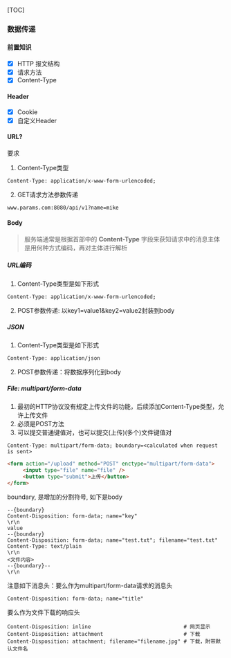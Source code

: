 [TOC]

### 数据传递

#### 前置知识

- [x] HTTP 报文结构
- [x] 请求方法
- [x] Content-Type

#### Header

- [x] Cookie
- [x] 自定义Header

#### URL?

要求

1. Content-Type类型

~~~
Content-Type: application/x-www-form-urlencoded;
~~~

2. GET请求方法参数传递

~~~
www.params.com:8080/api/v1?name=mike
~~~

#### Body

> 服务端通常是根据首部中的 **Content-Type** 字段来获知请求中的消息主体是用何种方式编码，再对主体进行解析

##### URL编码

1. Content-Type类型是如下形式

~~~
Content-Type: application/x-www-form-urlencoded;
~~~

2. POST参数传递: 以key1=value1&key2=value2封装到body

##### JSON

1. Content-Type类型是如下形式

~~~
Content-Type: application/json
~~~

2. POST参数传递：将数据序列化到body

##### File: multipart/form-data

1. 最初的HTTP协议没有规定上传文件的功能，后续添加Content-Type类型，允许上传文件
2. 必须是POST方法
3. 可以提交普通键值对，也可以提交(上传)(多个)文件键值对

~~~
Content-Type: multipart/form-data; boundary=<calculated when request is sent>
~~~

~~~html
<form action="/upload" method="POST" enctype="multipart/form-data">
     <input type="file" name="file" />
     <button type="submit">上传</button>
</form>
~~~

boundary, 是增加的分割符号, 如下是body

~~~
--{boundary}
Content-Disposition: form-data; name="key"
\r\n
value
--{boundary}
Content-Disposition: form-data; name="test.txt"; filename="test.txt"
Content-Type: text/plain
\r\n
<文件内容>
--{boundary}--
\r\n
~~~

注意如下消息头：要么作为multipart/form-data请求的消息头

~~~
Content-Disposition: form-data; name="title"
~~~

要么作为文件下载的响应头

~~~
Content-Disposition: inline								 # 网页显示
Content-Disposition: attachment							 # 下载
Content-Disposition: attachment; filename="filename.jpg" # 下载，附带默认文件名
~~~